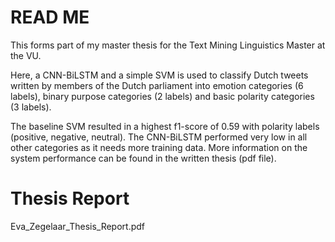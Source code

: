 # READ ME

This forms part of my master thesis for the Text Mining Linguistics Master at the VU. 

Here, a CNN-BiLSTM and a simple SVM is used to classify Dutch tweets written by members of the Dutch parliament into emotion categories (6 labels), binary purpose categories (2 labels) and basic polarity categories (3 labels). 

The baseline SVM resulted in a highest f1-score of 0.59 with polarity labels (positive, negative, neutral). The CNN-BiLSTM performed very low in all other categories as it needs more training data. More information on the system performance can be found in the written thesis (pdf file). 

# Thesis Report
Eva_Zegelaar_Thesis_Report.pdf



